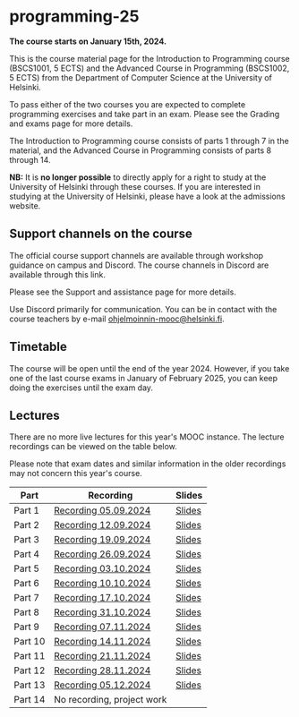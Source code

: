 # programming-25

**The course starts on January 15th, 2024.**

This is the course material page for the Introduction to Programming course (BSCS1001, 5 ECTS) and the Advanced Course in Programming (BSCS1002, 5 ECTS) from the Department of Computer Science at the University of Helsinki.

To pass either of the two courses you are expected to complete programming exercises and take part in an exam. Please see the Grading and exams page for more details.

The Introduction to Programming course consists of parts 1 through 7 in the material, and the Advanced Course in Programming consists of parts 8 through 14.

**NB:** It is **no longer possible** to directly apply for a right to study at the University of Helsinki through these courses. If you are interested in studying at the University of Helsinki, please have a look at the admissions website.

## Support channels on the course

The official course support channels are available through workshop guidance on campus and Discord. The course channels in Discord are available through this link.

Please see the Support and assistance page for more details.

Use Discord primarily for communication. You can be in contact with the course teachers by e-mail ohjelmoinnin-mooc@helsinki.fi.

## Timetable

The course will be open until the end of the year 2024. However, if you take one of the last course exams in January of February 2025, you can keep doing the exercises until the exam day.

## Lectures

There are no more live lectures for this year's MOOC instance. The lecture recordings can be viewed on the table below.

Please note that exam dates and similar information in the older recordings may not concern this year's course.

| Part    | Recording | Slides |
|---------|-----------|--------|
| Part 1  | [Recording 05.09.2024](https://youtu.be/mURhYbTkFnc) | [Slides](https://docs.google.com/presentation/d/1l28RVCzeJ7OsBIXWtERt4COwbSLtYL2ap_7sDNGqX68/edit?usp=sharing) |
| Part 2  | [Recording 12.09.2024](https://youtu.be/AzeKTqyjjnc) | [Slides](https://docs.google.com/presentation/d/1zKxONZbjNRkaULUW_T2geSq7RO003ipNvHR3ASPKPhc/edit?usp=sharing) |
| Part 3  | [Recording 19.09.2024](https://youtu.be/vGtIKyuH0i4) | [Slides](https://docs.google.com/presentation/d/1OWiZt29hFynu_50B1FmzbzOYC7-z8iyx4mQ3TJTPjs0/edit?usp=sharing) |
| Part 4  | [Recording 26.09.2024](https://youtu.be/TdjweEA9Ftw) | [Slides](https://docs.google.com/presentation/d/1xm5bRqeMhFj2S-iDnDj2f0qzbJfXWjqQ2uX_ZAItWzo/edit?usp=sharing) |
| Part 5  | [Recording 03.10.2024](https://youtu.be/YL6iuXg23uc) | [Slides](https://docs.google.com/presentation/d/1PBVezc4Bm2Be9cRBtVComzJlLYVURC_5DUEFG_jtb8o/edit?usp=sharing) |
| Part 6  | [Recording 10.10.2024](https://youtu.be/bXmvPZbPkW0) | [Slides](https://docs.google.com/presentation/d/1kVjKar8gVwIyFerqMmgg6y1RRGlWHVC2Xh0oKH_hjJI/edit?usp=sharing) |
| Part 7  | [Recording 17.10.2024](https://youtu.be/HgU2Zqjsvs4) | [Slides](https://docs.google.com/presentation/d/1Q6vO88F5fNjDpVqmyzrS8vcrxyNgZ84s67MOuM8UPa4/edit?usp=sharing) |
| Part 8  | [Recording 31.10.2024](https://youtu.be/2Nl475qnZi4) | [Slides](https://docs.google.com/presentation/d/1DAqKrB0vXLhNfvsibgxPuycPZTA44vUG9jOmN0FOAkw/edit?usp=sharing) |
| Part 9  | [Recording 07.11.2024](https://youtu.be/Xx7nWVWGQ9U) | [Slides](https://docs.google.com/presentation/d/19rlc3A099O5GLl3lhvywgaBUPxK3rqSvZwqxiIQBwgY/edit?usp=sharing) |
| Part 10 | [Recording 14.11.2024](https://youtu.be/4N4Qv4vaaMY) | [Slides](https://docs.google.com/presentation/d/1ntybDeCoPykmTz0R8rjHAU03F8pGr1VZHQzj4UGId7g/edit?usp=sharing) |
| Part 11 | [Recording 21.11.2024](https://youtu.be/R9I3TJ-jIQg) | [Slides](https://docs.google.com/presentation/d/1qWc6ilCxCYqsjkk5dwKpGdHLMnA588BEyakJOrfZw9c/edit?usp=sharing) |
| Part 12 | [Recording 28.11.2024](https://youtu.be/IU2dDa1REJM) | [Slides](https://docs.google.com/presentation/d/1zxc6lYSWK50wy_8Y2s1FKgCAOe9Nz1-0gS6tba2idg0/edit?usp=sharing) |
| Part 13 | [Recording 05.12.2024](https://youtu.be/Z68y3vFet9o) | [Slides](https://docs.google.com/presentation/d/1BmvKDdaVSgoYe2-vellNDkl9qFCZtKtWEYAKwWiOKdY/edit?usp=sharing) |
| Part 14 | No recording, project work | |
